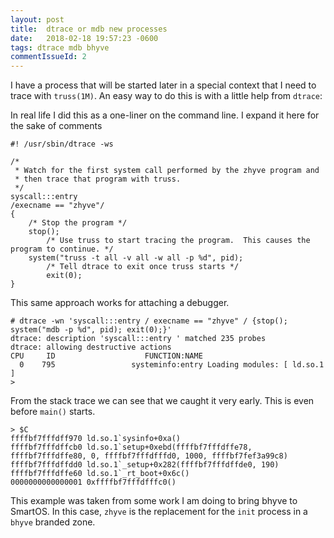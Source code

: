 ```yaml
---
layout: post
title:  dtrace or mdb new processes
date:   2018-02-18 19:57:23 -0600
tags: dtrace mdb bhyve
commentIssueId: 2
---
```


I have a process that will be started later in a special context that I need to
trace with `truss(1M)`.  An easy way to do this is with a little help from `dtrace`:

In real life I did this as a one-liner on the command line.  I expand it here for the sake of comments

```dtrace
#! /usr/sbin/dtrace -ws

/*
 * Watch for the first system call performed by the zhyve program and
 * then trace that program with truss.
 */
syscall:::entry
/execname == "zhyve"/
{
	/* Stop the program */
	stop();
        /* Use truss to start tracing the program.  This causes the program to continue. */
	system("truss -t all -v all -w all -p %d", pid);
        /* Tell dtrace to exit once truss starts */
        exit(0);
}
```

This same approach works for attaching a debugger.

```
# dtrace -wn 'syscall:::entry / execname == "zhyve" / {stop(); system("mdb -p %d", pid); exit(0);}'
dtrace: description 'syscall:::entry ' matched 235 probes
dtrace: allowing destructive actions
CPU     ID                    FUNCTION:NAME
  0    795                 systeminfo:entry Loading modules: [ ld.so.1 ]
>
```

From the stack trace we can see that we caught it very early.  This is even before `main()` starts.

```
> $C
ffffbf7fffdff970 ld.so.1`sysinfo+0xa()
ffffbf7fffdffcb0 ld.so.1`setup+0xebd(ffffbf7fffdffe78, ffffbf7fffdffe80, 0, ffffbf7fffdfffd0, 1000, ffffbf7fef3a99c8)
ffffbf7fffdffdd0 ld.so.1`_setup+0x282(ffffbf7fffdffde0, 190)
ffffbf7fffdffe60 ld.so.1`_rt_boot+0x6c()
0000000000000001 0xffffbf7fffdfffc0()
```

This example was taken from some work I am doing to bring bhyve to SmartOS.  In
this case, `zhyve` is the replacement for the `init` process in a `bhyve`
branded zone.

